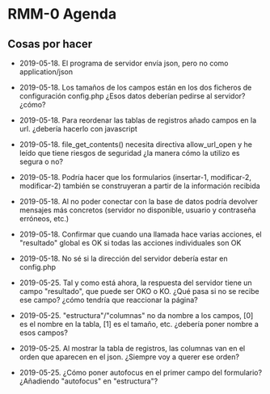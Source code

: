 ﻿# RMM-0 Agenda

## Cosas por hacer

* 2019-05-18. El programa de servidor envía json, pero no como application/json
* 2019-05-18. Los tamaños de los campos están en los dos ficheros de configuración config.php
  ¿Esos datos deberían pedirse al servidor? ¿cómo?
* 2019-05-18. Para reordenar las tablas de registros añado campos en la url.
  ¿debería hacerlo con javascript
* 2019-05-18. file_get_contents() necesita directiva allow_url_open y he leído que tiene riesgos de seguridad
  ¿la manera cómo la utilizo es segura o no?
* 2019-05-18. Podría hacer que los formularios (insertar-1, modificar-2, modificar-2) también se construyeran a partir de la información recibida
* 2019-05-18. Al no poder conectar con la base de datos podría devolver mensajes más concretos (servidor no disponible, usuario y contraseña erróneos, etc.)
* 2019-05-18. Confirmar que cuando una llamada hace varias acciones, el "resultado" global es OK si todas las acciones individuales son OK
* 2019-05-18. No sé si la dirección del servidor debería estar en config.php

* 2019-05-25. Tal y como está ahora, la respuesta del servidor tiene un campo "resultado", que puede ser OKO o KO. ¿Qué pasa si no se recibe ese campo? ¿cómo tendría que reaccionar la página?
* 2019-05-25. "estructura"/"columnas" no da nombre a los campos, [0] es el nombre en la tabla, [1] es el tamaño, etc. ¿debería poner nombre a esos campos?
* 2019-05-25. Al mostrar la tabla de registros, las columnas van en el orden que aparecen en el json.  ¿Siempre voy a querer ese orden?
* 2019-05-25. ¿Cómo poner autofocus en el primer campo del formulario? ¿Añadiendo "autofocus" en "estructura"?

